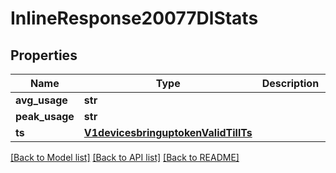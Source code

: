 # InlineResponse20077DlStats

## Properties
Name | Type | Description | Notes
------------ | ------------- | ------------- | -------------
**avg_usage** | **str** |  | [optional] 
**peak_usage** | **str** |  | [optional] 
**ts** | [**V1devicesbringuptokenValidTillTs**](V1devicesbringuptokenValidTillTs.md) |  | [optional] 

[[Back to Model list]](../README.md#documentation-for-models) [[Back to API list]](../README.md#documentation-for-api-endpoints) [[Back to README]](../README.md)

